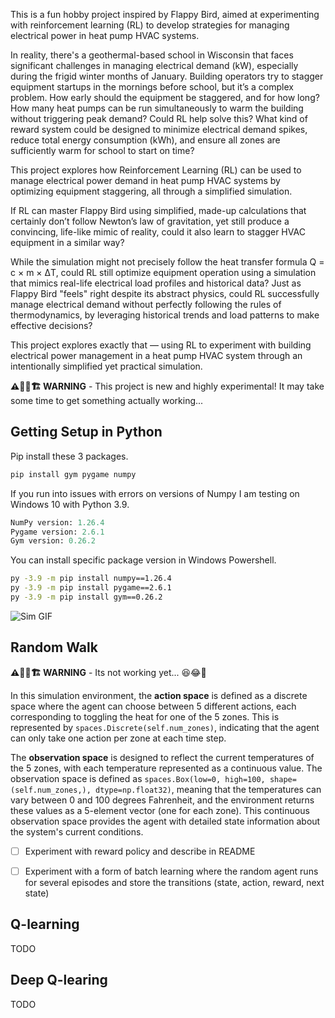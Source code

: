 This is a fun hobby project inspired by Flappy Bird, aimed at experimenting with reinforcement learning (RL) to develop strategies for managing electrical power in heat pump HVAC systems.

In reality, there's a geothermal-based school in Wisconsin that faces significant challenges in managing electrical demand (kW), especially during the frigid winter months of January. Building operators try to stagger equipment startups in the mornings before school, but it’s a complex problem. How early should the equipment be staggered, and for how long? How many heat pumps can be run simultaneously to warm the building without triggering peak demand? Could RL help solve this? What kind of reward system could be designed to minimize electrical demand spikes, reduce total energy consumption (kWh), and ensure all zones are sufficiently warm for school to start on time?

This project explores how Reinforcement Learning (RL) can be used to manage electrical power demand in heat pump HVAC systems by optimizing equipment staggering, all through a simplified simulation.

If RL can master Flappy Bird using simplified, made-up calculations that certainly don’t follow Newton’s law of gravitation, yet still produce a convincing, life-like mimic of reality, could it also learn to stagger HVAC equipment in a similar way?

While the simulation might not precisely follow the heat transfer formula Q = c × m × ΔT, could RL still optimize equipment operation using a simulation that mimics real-life electrical load profiles and historical data? Just as Flappy Bird "feels" right despite its abstract physics, could RL successfully manage electrical demand without perfectly following the rules of thermodynamics, by leveraging historical trends and load patterns to make effective decisions?

This project explores exactly that — using RL to experiment with building electrical power management in a heat pump HVAC system through an intentionally simplified yet practical simulation.

**⚠️👷🚧🏗️ WARNING** - This project is new and highly experimental! It may take some time to get something actually working...


## Getting Setup in Python


Pip install these 3 packages.
```bash
pip install gym pygame numpy
```
If you run into issues with errors on versions of Numpy I am testing on Windows 10 with Python 3.9.
```python
NumPy version: 1.26.4
Pygame version: 2.6.1
Gym version: 0.26.2
```

You can install specific package version in Windows Powershell.
```bash
py -3.9 -m pip install numpy==1.26.4
py -3.9 -m pip install pygame==2.6.1
py -3.9 -m pip install gym==0.26.2
```

![Sim GIF](https://github.com/bbartling/flappy-hvac/blob/develop/images/video.gif)


## Random Walk

**⚠️👷🚧🏗️ WARNING** - Its not working yet... 😆😂🤣


In this simulation environment, the **action space** is defined as a discrete space where the agent can choose between 5 different actions, each corresponding to toggling the heat for one of the 5 zones. This is represented by `spaces.Discrete(self.num_zones)`, indicating that the agent can only take one action per zone at each time step. 

The **observation space** is designed to reflect the current temperatures of the 5 zones, with each temperature represented as a continuous value. The observation space is defined as `spaces.Box(low=0, high=100, shape=(self.num_zones,), dtype=np.float32)`, meaning that the temperatures can vary between 0 and 100 degrees Fahrenheit, and the environment returns these values as a 5-element vector (one for each zone). This continuous observation space provides the agent with detailed state information about the system's current conditions.

- [ ] Experiment with reward policy and describe in README
- [ ] Experiment with a form of batch learning where the random agent runs for several episodes and store the transitions (state, action, reward, next state)


## Q-learning
TODO

## Deep Q-learing
TODO